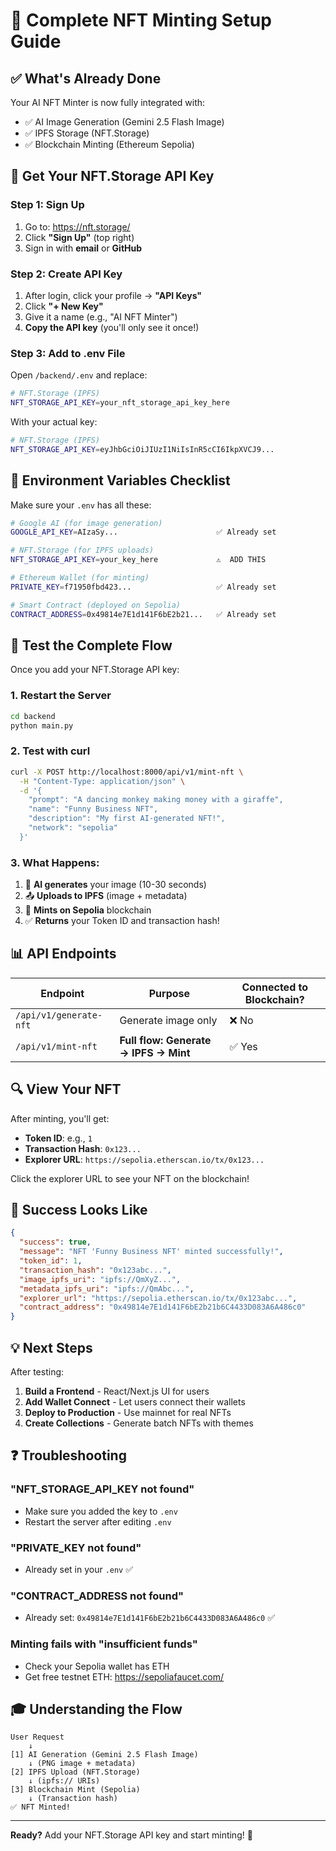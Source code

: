 # 🚀 Complete NFT Minting Setup Guide

## ✅ What's Already Done

Your AI NFT Minter is now fully integrated with:

- ✅ AI Image Generation (Gemini 2.5 Flash Image)
- ✅ IPFS Storage (NFT.Storage)
- ✅ Blockchain Minting (Ethereum Sepolia)

## 🔑 Get Your NFT.Storage API Key

### Step 1: Sign Up

1. Go to: https://nft.storage/
2. Click **"Sign Up"** (top right)
3. Sign in with **email** or **GitHub**

### Step 2: Create API Key

1. After login, click your profile → **"API Keys"**
2. Click **"+ New Key"**
3. Give it a name (e.g., "AI NFT Minter")
4. **Copy the API key** (you'll only see it once!)

### Step 3: Add to .env File

Open `/backend/.env` and replace:

```bash
# NFT.Storage (IPFS)
NFT_STORAGE_API_KEY=your_nft_storage_api_key_here
```

With your actual key:

```bash
# NFT.Storage (IPFS)
NFT_STORAGE_API_KEY=eyJhbGciOiJIUzI1NiIsInR5cCI6IkpXVCJ9...
```

## 🔧 Environment Variables Checklist

Make sure your `.env` has all these:

```bash
# Google AI (for image generation)
GOOGLE_API_KEY=AIzaSy...                      ✅ Already set

# NFT.Storage (for IPFS uploads)
NFT_STORAGE_API_KEY=your_key_here             ⚠️  ADD THIS

# Ethereum Wallet (for minting)
PRIVATE_KEY=f71950fbd423...                   ✅ Already set

# Smart Contract (deployed on Sepolia)
CONTRACT_ADDRESS=0x49814e7E1d141F6bE2b21...   ✅ Already set
```

## 🎯 Test the Complete Flow

Once you add your NFT.Storage API key:

### 1. Restart the Server

```bash
cd backend
python main.py
```

### 2. Test with curl

```bash
curl -X POST http://localhost:8000/api/v1/mint-nft \
  -H "Content-Type: application/json" \
  -d '{
    "prompt": "A dancing monkey making money with a giraffe",
    "name": "Funny Business NFT",
    "description": "My first AI-generated NFT!",
    "network": "sepolia"
  }'
```

### 3. What Happens:

1. 🎨 **AI generates** your image (10-30 seconds)
2. 📤 **Uploads to IPFS** (image + metadata)
3. 🔗 **Mints on Sepolia** blockchain
4. ✅ **Returns** your Token ID and transaction hash!

## 📊 API Endpoints

| Endpoint               | Purpose                               | Connected to Blockchain? |
| ---------------------- | ------------------------------------- | ------------------------ |
| `/api/v1/generate-nft` | Generate image only                   | ❌ No                    |
| `/api/v1/mint-nft`     | **Full flow: Generate → IPFS → Mint** | ✅ Yes                   |

## 🔍 View Your NFT

After minting, you'll get:

- **Token ID**: e.g., `1`
- **Transaction Hash**: `0x123...`
- **Explorer URL**: `https://sepolia.etherscan.io/tx/0x123...`

Click the explorer URL to see your NFT on the blockchain!

## 🎉 Success Looks Like

```json
{
  "success": true,
  "message": "NFT 'Funny Business NFT' minted successfully!",
  "token_id": 1,
  "transaction_hash": "0x123abc...",
  "image_ipfs_uri": "ipfs://QmXyZ...",
  "metadata_ipfs_uri": "ipfs://QmAbc...",
  "explorer_url": "https://sepolia.etherscan.io/tx/0x123abc...",
  "contract_address": "0x49814e7E1d141F6bE2b21b6C4433D083A6A486c0"
}
```

## 💡 Next Steps

After testing:

1. **Build a Frontend** - React/Next.js UI for users
2. **Add Wallet Connect** - Let users connect their wallets
3. **Deploy to Production** - Use mainnet for real NFTs
4. **Create Collections** - Generate batch NFTs with themes

## ❓ Troubleshooting

### "NFT_STORAGE_API_KEY not found"

- Make sure you added the key to `.env`
- Restart the server after editing `.env`

### "PRIVATE_KEY not found"

- Already set in your `.env` ✅

### "CONTRACT_ADDRESS not found"

- Already set: `0x49814e7E1d141F6bE2b21b6C4433D083A6A486c0` ✅

### Minting fails with "insufficient funds"

- Check your Sepolia wallet has ETH
- Get free testnet ETH: https://sepoliafaucet.com/

## 🎓 Understanding the Flow

```
User Request
    ↓
[1] AI Generation (Gemini 2.5 Flash Image)
    ↓ (PNG image + metadata)
[2] IPFS Upload (NFT.Storage)
    ↓ (ipfs:// URIs)
[3] Blockchain Mint (Sepolia)
    ↓ (Transaction hash)
✅ NFT Minted!
```

---

**Ready?** Add your NFT.Storage API key and start minting! 🚀
